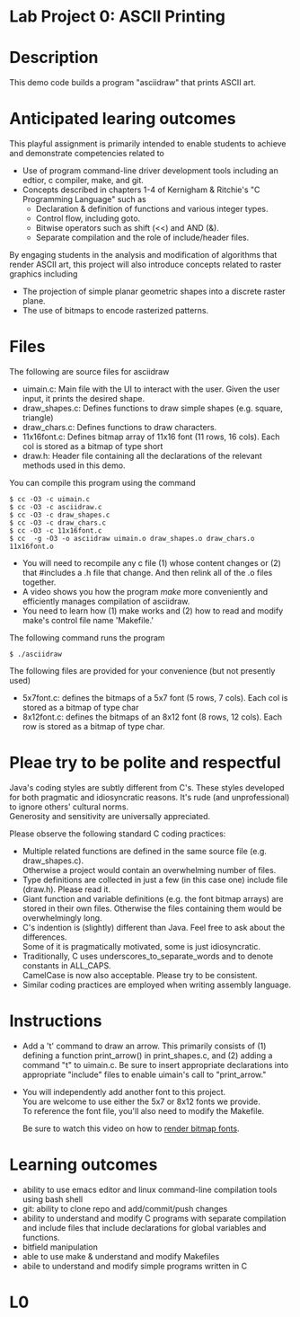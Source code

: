Lab Project 0: ASCII Printing
===================================
# Description
This demo code builds a program "asciidraw" that prints ASCII art.

# Anticipated learing outcomes
This playful assignment is primarily intended to enable students to achieve and demonstrate competencies 
related to 
- Use of program command-line driver development tools including an edtior, c compiler, make, and git.
- Concepts described in chapters 1-4 of Kernigham & Ritchie's "C Programming Language" such as
  - Declaration & definition of functions and various integer types.
  - Control flow, including goto.
  - Bitwise operators such as shift (<<) and AND (&).
  - Separate compilation and the role of include/header files.

By engaging students in the analysis and modification of algorithms that render ASCII art, 
this project will also introduce concepts related to raster graphics including

- The projection of simple planar geometric shapes into a discrete raster plane.
- The use of bitmaps to encode rasterized patterns.

# Files

The following are source files for asciidraw
- uimain.c: Main file with the UI to interact with the user. Given the user input, it prints the desired shape.
- draw_shapes.c: Defines functions to draw simple shapes (e.g. square, triangle)
- draw_chars.c: Defines functions to draw characters.
- 11x16font.c: Defines bitmap array of 11x16 font (11 rows, 16 cols).  Each col is stored as a bitmap of type short
- draw.h: Header file containing all the declarations of the relevant methods used in this demo.

You can compile this program using the command

    $ cc -O3 -c uimain.c
    $ cc -O3 -c asciidraw.c
    $ cc -O3 -c draw_shapes.c
    $ cc -O3 -c draw_chars.c
    $ cc -O3 -c 11x16font.c
    $ cc  -g -O3 -o asciidraw uimain.o draw_shapes.o draw_chars.o 11x16font.o
 
- You will need to recompile any c file  (1) whose content changes or (2) that #includes a .h file that change.  And then relink all of the .o files together. 
- A video shows you how the program *make*  more conveniently and efficiently manages compilation of asciidraw.
- You need to learn how (1) make works and (2) how to read and modify make's control file name 'Makefile.' 

The following command runs the program

    $ ./asciidraw

The following files are provided for your convenience (but not presently used)
- 5x7font.c: defines the bitmaps of a 5x7 font (5 rows, 7 cols).  Each col is stored as a bitmap of type char
- 8x12font.c: defines the bitmaps of an 8x12 font (8 rows, 12 cols).  Each row is stored as a bitmap of type char.

# Pleae try to be polite and respectful
  Java's coding styles are subtly different from C's.
  These styles developed for both pragmatic and idiosyncratic reasons.
  It's rude (and unprofessional) to ignore others' cultural norms.  
  Generosity and sensitivity are universally appreciated.

Please observe the following standard C coding practices:
- Multiple related functions are defined in the same source file (e.g. draw_shapes.c).  
  Otherwise a project would contain an overwhelming number of files.
- Type definitions are collected in just a few (in this case one) include file (draw.h).
  Please read it.
- Giant function and variable definitions (e.g. the font bitmap arrays) are stored in their own files. 
  Otherwise the files containing them would be overwhelmingly long.
- C's indention is (slightly) different than Java.  Feel free to ask about the differences.  
  Some of it is pragmatically motivated, some is just idiosyncratic.
- Traditionally, C uses underscores_to_separate_words and to denote constants in ALL_CAPS.  
  CamelCase is now also acceptable.  Please try to be consistent.
- Similar coding practices are employed when writing assembly language.

# Instructions

- Add a 't' command to draw an arrow.  This primarily consists of  (1) defining a  function
  print_arrow() in print_shapes.c, and (2) adding a command "t" to uimain.c.  Be sure to insert
  appropriate declarations into appropriate "include" files to enable uimain's call to "print_arrow."  

- You will independently add another font to this project.  
  You are welcome to use either the 5x7 or 8x12 fonts we provide.  
  To reference the font file, you'll also need to modify the Makefile.
  
  Be sure to watch this video on how to [render bitmap fonts](https://www.youtube.com/playlist?list=PLW7kRC02iWTIxCZzo2IKSNpN15lRscCs2).
 
 
 # Learning outcomes
  
 - ability to use emacs editor and linux command-line compilation tools using bash shell
 - git: ability to clone repo and add/commit/push changes 
 - ability to understand and modify C programs with separate compilation and include files that include declarations for global variables and functions. 
 - bitfield manipulation
 - able to use make & understand and modify Makefiles 
 - abile to understand and modify simple programs written in C

# L0
